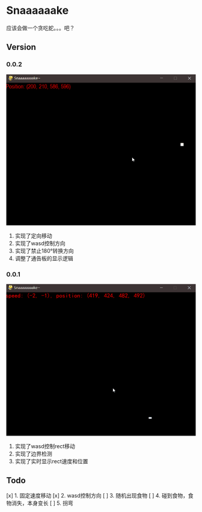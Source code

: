 # Snaaaaaake

应该会做一个贪吃蛇。。。吧？

## Version

### 0.0.2
![version0.0.2](/resources/version0.0.2.gif)
1. 实现了定向移动
2. 实现了wasd控制方向
3. 实现了禁止180°转换方向
4. 调整了通告板的显示逻辑

### 0.0.1
![version0.0.1](/resources/version0.0.1.gif)
1. 实现了wasd控制rect移动
2. 实现了边界检测
3. 实现了实时显示rect速度和位置

## Todo
[x] 1. 固定速度移动
[x] 2. wasd控制方向
[ ] 3. 随机出现食物
[ ] 4. 碰到食物，食物消失，本身变长
[ ] 5. 拐弯